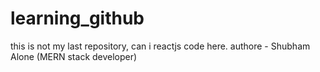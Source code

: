# learning_github
this is not my last repository, can i reactjs code here.
authore - Shubham Alone (MERN stack developer)
